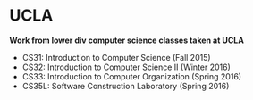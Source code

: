 # UCLA
**Work from lower div computer science classes taken at UCLA**  
- CS31: Introduction to Computer Science (Fall 2015)  
- CS32: Introduction to Computer Science II (Winter 2016)  
- CS33: Introduction to Computer Organization (Spring 2016)  
- CS35L: Software Construction Laboratory (Spring 2016)
